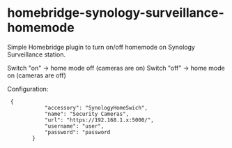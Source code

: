 # homebridge-synology-surveillance-homemode

Simple Homebridge plugin to turn on/off homemode on Synology Surveillance station.

Switch "on" -> home mode off (cameras are on)
Switch "off" -> home mode on (cameras are off)

Configuration:
```
 {
            "accessory": "SynologyHomeSwich",
            "name": "Security Cameras",
            "url": "https://192.168.1.x:5000/",
            "username": "user",
            "password": "password
        }
```
